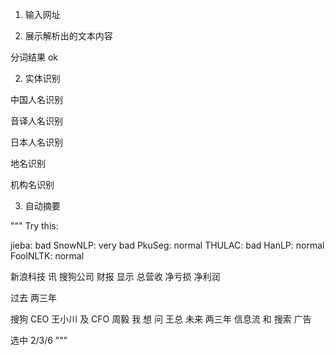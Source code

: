 1. 输入网址

2. 展示解析出的文本内容

 分词结果 ok



2. 实体识别

 中国人名识别

 音译人名识别

 日本人名识别

 地名识别

 机构名识别


3. 自动摘要




"""
Try this:

jieba: bad
SnowNLP: very bad
PkuSeg: normal
THULAC: bad
HanLP: normal
FoolNLTK: normal

新浪科技 讯
搜狗公司
财报 显示
总营收
净亏损
净利润

过去 两三年

搜狗 CEO 王小川 及 CFO 周毅
我 想 问 王总
未来 两三年 信息流 和 搜索 广告


选中 2/3/6
"""

